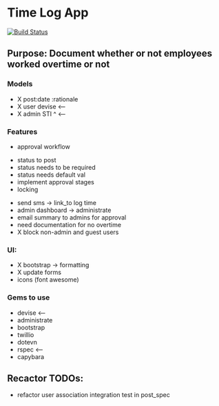 # Time Log App
[![Build Status](https://travis-ci.org/jeremiahlukus/Time-Log.svg?branch=master)](https://travis-ci.org/jeremiahlukus/Time-Log)

## Purpose: Document whether or not employees worked overtime or not

### Models

- X post:date :rationale 
- X user devise   <--
- X admin  STI ^  <--



### Features 

- approval workflow
* status to post
* status needs to be required
* status needs default val
* implement approval stages
* locking 
- send sms -> link_to log time
- admin dashboard -> administrate 
- email summary to admins for approval
- need documentation for no overtime 
- X block non-admin and guest users

### UI: 
- X bootstrap -> formatting
- X update forms
- icons (font awesome)
### Gems to use
- devise  <--
- administrate 
- bootstrap
- twillio 
- dotevn
- rspec   <--
- capybara




## Recactor TODOs:
- refactor user association integration test in post_spec
